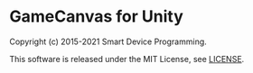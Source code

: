 # GameCanvas for Unity
Copyright (c) 2015-2021 Smart Device Programming.

This software is released under the MIT License, see [LICENSE](LICENSE.md).
